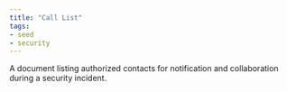 ```yaml
---
title: "Call List"
tags:
- seed
- security
---
```


A document listing authorized contacts for notification and collaboration during a security incident.